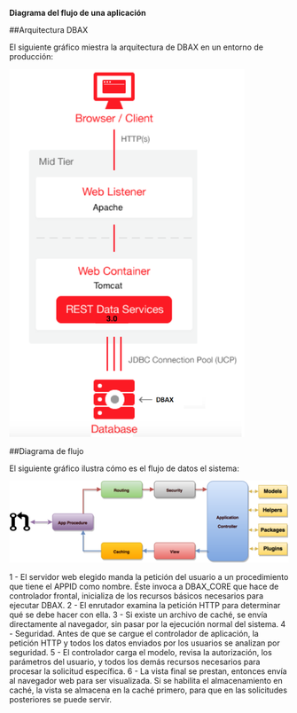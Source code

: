 <p class="page-header1"><b>Diagrama del flujo de una aplicación</b></p>

##Arquitectura DBAX

El siguiente gráfico miestra la arquitectura de DBAX en un entorno de producción:

![Arquitectura DBAX](dbax-architecture.png)

##Diagrama de flujo

El siguiente gráfico ilustra cómo es el flujo de datos el sistema:

![Flujo de la aplicación DBAX](appflowchart.png)

1 - El servidor web elegido manda la petición del usuario a un procedimiento que tiene el APPID como nombre. Éste invoca a DBAX_CORE que hace de controlador frontal, inicializa de los recursos básicos necesarios para ejecutar DBAX.
2 - El enrutador examina la petición HTTP para determinar qué se debe hacer con ella.
3 - Si existe un archivo de caché, se envía directamente al navegador, sin pasar por la ejecución normal del sistema.
4 - Seguridad. Antes de que se cargue el controlador de aplicación, la petición HTTP y todos los datos enviados por los usuarios se analizan por seguridad.
5 - El controlador carga el modelo, revisa la autorización, los parámetros del usuario, y todos los demás recursos necesarios para procesar la solicitud específica.
6 - La vista final se prestan, entonces envía al navegador web para ser visualizada. Si se habilita el almacenamiento en caché, la vista se almacena en la caché primero, para que en las solicitudes posteriores se puede servir.
